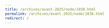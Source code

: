 ```yaml
---
title: /archives/avant-2025/node/1838.html
permalink: /archives/avant-2025/node/1838.html
redirect: /
---
```

